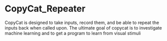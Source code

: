 # CopyCat_Repeater
CopyCat is designed to take inputs, record them, and be able to repeat the inputs back when called upon. The ultimate goal of copycat is to investigate machine learning and to get a program to learn from visual stimuli

